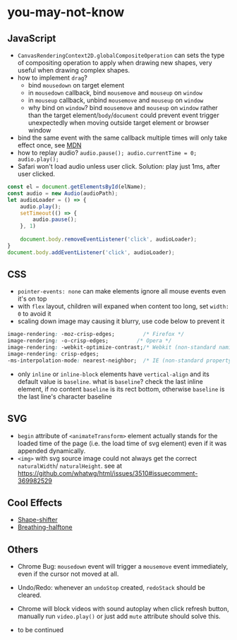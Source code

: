 # you-may-not-know

## JavaScript

- `CanvasRenderingContext2D.globalCompositeOperation` can sets the type of compositing operation to apply when drawing new shapes, very useful when drawing complex shapes.
- how to implement `drag`?
  - bind `mousedown` on target element
  - in `mousedown` callback, bind `mousemove` and `mouseup` on `window`
  - in `mouseup` callback, unbind `mousemove` and `mouseup` on `window`
  - why bind on `window`? bind `mousemove` and `mouseup` on `window` rather than the target element/`body`/`document` could prevent event trigger unexpectedly when moving outside target element or browser window
- bind the same event with the same callback multiple times will only take effect once, see [MDN](https://developer.mozilla.org/en-US/docs/Web/API/EventTarget/addEventListener#Multiple_identical_event_listeners)
- how to replay audio? `audio.pause(); audio.currentTime = 0; audio.play();`
- Safari won't load audio unless user click. Solution: play just 1ms, after user clicked.
```javascript
const el = document.getElementsById(elName);
const audio = new Audio(audioPath);
let audioLoader = () => {
    audio.play();
    setTimeout(() => {
        audio.pause();
    }, 1)
    
    document.body.removeEventListener('click', audioLoader);
}
document.body.addEventListener('click', audioLoader);
```

## CSS

- `pointer-events: none` can make elements ignore all mouse events even it's on top
- with `flex` layout, children will expaned when content too long, set `width: 0` to avoid it
- scaling down image may causing it blurry, use code below to prevent it
```css
image-rendering: -moz-crisp-edges;         /* Firefox */
image-rendering: -o-crisp-edges;         /* Opera */
image-rendering: -webkit-optimize-contrast;/* Webkit (non-standard naming) */
image-rendering: crisp-edges;
-ms-interpolation-mode: nearest-neighbor;  /* IE (non-standard property) */
```
- only `inline` or `inline-block` elements have `vertical-align` and its default value is `baseline`.
  what is `baseline`? check the last inline element, if no content `baseline` is its rect bottom, otherwise `baseline` is the last line's character baseline  

## SVG

- `begin` attribute of `<animateTransform>` element actually stands for the loaded time of the page (i.e. the load time of svg element) even if it was appended dynamically.
- `<img>` with svg source image could not always get the correct `naturalWidth`/ `naturalHeight`.
  see at https://github.com/whatwg/html/issues/3510#issuecomment-369982529

## Cool Effects

- [Shape-shifter](https://github.com/kennethcachia/shape-shifter)
- [Breathing-halftone](https://github.com/desandro/breathing-halftone)

## Others

- Chrome Bug: `mousedown` event will trigger a `mousemove` event immediately, even if the cursor not moved at all.
- Undo/Redo: whenever an `undoStop` created, `redoStack` should be cleared.
- Chrome will block videos with sound autoplay when click refresh button, manually run `video.play()` or just add `mute` attribute should solve this.

- to be continued
